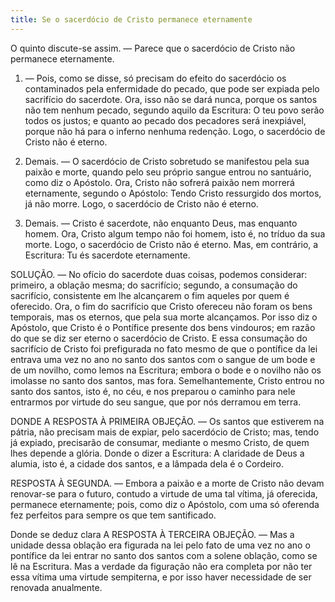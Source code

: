 ```yaml
---
title: Se o sacerdócio de Cristo permanece eternamente
---
```


O quinto discute-se assim. — Parece que o sacerdócio de Cristo não permanece eternamente.  

1. — Pois, como se disse, só precisam do efeito do sacerdócio os contaminados pela enfermidade do pecado, que pode ser expiada pelo sacrifício do sacerdote. Ora, isso não se dará nunca, porque os santos não tem nenhum pecado, segundo aquilo da Escritura: O teu povo serão todos os justos; e quanto ao pecado dos pecadores será inexpiável, porque não há para o inferno nenhuma redenção. Logo, o sacerdócio de Cristo não é eterno.  

2. Demais. — O sacerdócio de Cristo sobretudo se manifestou pela sua paixão e morte, quando pelo seu próprio sangue entrou no santuário, como diz o Apóstolo. Ora, Cristo não sofrerá paixão nem morrerá eternamente, segundo o Apóstolo: Tendo Cristo ressurgido dos mortos, já não morre. Logo, o sacerdócio de Cristo não é eterno.  

3. Demais. — Cristo é sacerdote, não enquanto Deus, mas enquanto homem. Ora, Cristo algum tempo não foi homem, isto é, no tríduo da sua morte. Logo, o sacerdócio de Cristo não é eterno.  Mas, em contrário, a Escritura: Tu és sacerdote eternamente.  

SOLUÇÃO. — No ofício do sacerdote duas coisas, podemos considerar: primeiro, a oblação mesma; do sacrifício; segundo, a consumação do sacrifício, consistente em lhe alcançarem o fim aqueles por quem é oferecido. Ora, o fim do sacrifício que Cristo ofereceu não foram os bens temporais, mas os eternos, que pela sua morte alcançamos. Por isso diz o Apóstolo, que Cristo é o Pontífice presente dos bens vindouros; em razão do que se diz ser eterno o sacerdócio de Cristo. E essa consumação do sacrifício de Cristo foi prefigurada no fato mesmo de que o pontífice da lei entrava uma vez no ano no santo dos santos com o sangue de um bode e de um novilho, como lemos na Escritura; embora o bode e o novilho não os imolasse no santo dos santos, mas fora. Semelhantemente, Cristo entrou no santo dos santos, isto é, no céu, e nos preparou o caminho para nele entrarmos por virtude do seu sangue, que por nós derramou em terra.  

DONDE A RESPOSTA À PRIMEIRA OBJEÇÃO. — Os santos que estiverem na pátria, não precisam mais de expiar, pelo sacerdócio de Cristo; mas, tendo já expiado, precisarão de consumar, mediante o mesmo Cristo, de quem lhes depende a glória. Donde o dizer a Escritura: A claridade de Deus a alumia, isto é, a cidade dos santos, e a lâmpada dela é o Cordeiro.  

RESPOSTA À SEGUNDA. — Embora a paixão e a morte de Cristo não devam renovar-se para o futuro, contudo a virtude de uma tal vítima, já oferecida, permanece eternamente; pois, como diz o Apóstolo, com uma só oferenda fez perfeitos para sempre os que tem santificado.  

Donde se deduz clara A RESPOSTA À TERCEIRA OBJEÇÃO. — Mas a unidade dessa oblação era figurada na lei pelo fato de uma vez no ano o pontífice da lei entrar no santo dos santos com a solene oblação, como se lê na Escritura. Mas a verdade da figuração não era completa por não ter essa vítima uma virtude sempiterna, e por isso haver necessidade de ser renovada anualmente.